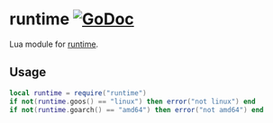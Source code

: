 # runtime [![GoDoc](https://pkg.go.dev/badge/github.com/luevano/mangal-lua-libs/runtime.svg)](https://pkg.go.dev/github.com/luevano/mangal-lua-libs/runtime)

Lua module for [runtime](https://pkg.go.dev/runtime).

## Usage

```lua
local runtime = require("runtime")
if not(runtime.goos() == "linux") then error("not linux") end
if not(runtime.goarch() == "amd64") then error("not amd64") end
```
